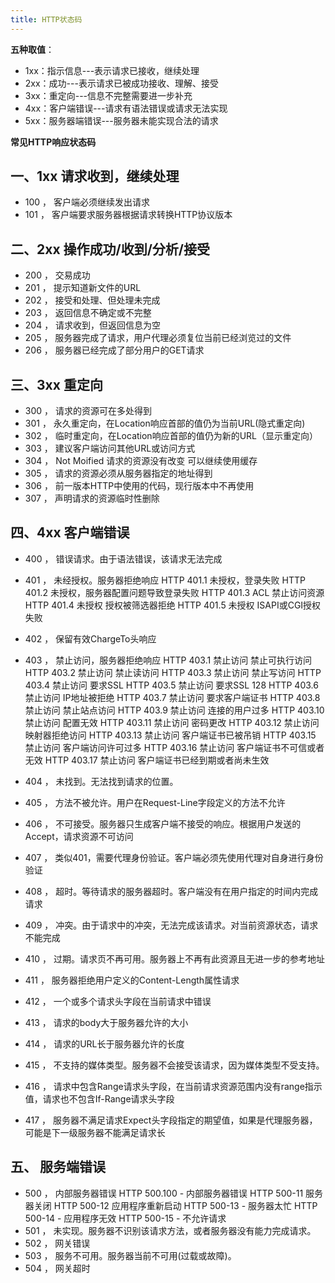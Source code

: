 ```yaml
---
title: HTTP状态码
---
```


**五种取值**：

 * 1xx：指示信息---表示请求已接收，继续处理
 * 2xx：成功---表示请求已被成功接收、理解、接受
 * 3xx：重定向---信息不完整需要进一步补充
 * 4xx：客户端错误---请求有语法错误或请求无法实现
 * 5xx：服务器端错误---服务器未能实现合法的请求



**常见HTTP响应状态码**

## 一、1xx  请求收到，继续处理

* 100 ， 客户端必须继续发出请求
* 101 ， 客户端要求服务器根据请求转换HTTP协议版本

## 二、2xx  操作成功/收到/分析/接受

* 200  ， 交易成功
* 201  ， 提示知道新文件的URL
* 202  ， 接受和处理、但处理未完成
* 203  ， 返回信息不确定或不完整
* 204  ， 请求收到，但返回信息为空
* 205  ， 服务器完成了请求，用户代理必须复位当前已经浏览过的文件
* 206  ， 服务器已经完成了部分用户的GET请求

## 三、3xx  重定向

*  300  ， 请求的资源可在多处得到
*  301  ， 永久重定向，在Location响应首部的值仍为当前URL(隐式重定向)
*  302  ， 临时重定向，在Location响应首部的值仍为新的URL（显示重定向）
*  303  ， 建议客户端访问其他URL或访问方式
*  304  ， Not Moified 请求的资源没有改变  可以继续使用缓存
*  305  ， 请求的资源必须从服务器指定的地址得到
*  306  ， 前一版本HTTP中使用的代码，现行版本中不再使用
*  307  ， 声明请求的资源临时性删除

## 四、4xx  客户端错误

*  400  ， 错误请求。由于语法错误，该请求无法完成
*  401  ， 未经授权。服务器拒绝响应
        HTTP 401.1  未授权，登录失败
		HTTP 401.2  未授权，服务器配置问题导致登录失败
		HTTP 401.3  ACL  禁止访问资源
		HTTP 401.4  未授权  授权被筛选器拒绝
		HTTP 401.5  未授权  ISAPI或CGI授权失败
*  402  ， 保留有效ChargeTo头响应
*  403  ， 禁止访问，服务器拒绝响应
          HTTP 403.1    禁止访问  禁止可执行访问
          HTTP 403.2    禁止访问  禁止读访问
          HTTP 403.3    禁止访问  禁止写访问
          HTTP 403.4    禁止访问  要求SSL
          HTTP 403.5    禁止访问  要求SSL 128
          HTTP 403.6    禁止访问  IP地址被拒绝
          HTTP 403.7    禁止访问  要求客户端证书
          HTTP 403.8    禁止访问  禁止站点访问
          HTTP 403.9    禁止访问  连接的用户过多
          HTTP 403.10   禁止访问  配置无效
          HTTP 403.11   禁止访问  密码更改
          HTTP 403.12   禁止访问  映射器拒绝访问
          HTTP 403.13   禁止访问  客户端证书已被吊销
          HTTP 403.15   禁止访问  客户端访问许可过多
          HTTP 403.16   禁止访问  客户端证书不可信或者无效
          HTTP 403.17   禁止访问  客户端证书已经到期或者尚未生效
		  
*  404  ， 未找到。无法找到请求的位置。
*  405  ， 方法不被允许。用户在Request-Line字段定义的方法不允许
*  406  ， 不可接受。服务器只生成客户端不接受的响应。根据用户发送的Accept，请求资源不可访问
*  407  ， 类似401，需要代理身份验证。客户端必须先使用代理对自身进行身份验证
*  408  ， 超时。等待请求的服务器超时。客户端没有在用户指定的时间内完成请求
*  409  ， 冲突。由于请求中的冲突，无法完成该请求。对当前资源状态，请求不能完成
*  410  ， 过期。请求页不再可用。服务器上不再有此资源且无进一步的参考地址
*  411  ， 服务器拒绝用户定义的Content-Length属性请求
*  412  ， 一个或多个请求头字段在当前请求中错误
*  413  ， 请求的body大于服务器允许的大小
*  414  ， 请求的URL长于服务器允许的长度
*  415  ， 不支持的媒体类型。服务器不会接受该请求，因为媒体类型不受支持。
*  416  ， 请求中包含Range请求头字段，在当前请求资源范围内没有range指示值，请求也不包含If-Range请求头字段
*  417  ， 服务器不满足请求Expect头字段指定的期望值，如果是代理服务器，可能是下一级服务器不能满足请求长

##  五、 服务端错误

*  500  ， 内部服务器错误
		  HTTP 500.100 - 内部服务器错误
          HTTP 500-11 服务器关闭
          HTTP 500-12 应用程序重新启动
          HTTP 500-13 - 服务器太忙
          HTTP 500-14 - 应用程序无效
          HTTP 500-15 - 不允许请求
*  501  ， 未实现。服务器不识别该请求方法，或者服务器没有能力完成请求。
*  502  ， 网关错误
*  503  ， 服务不可用。服务器当前不可用(过载或故障)。
*  504  ， 网关超时
